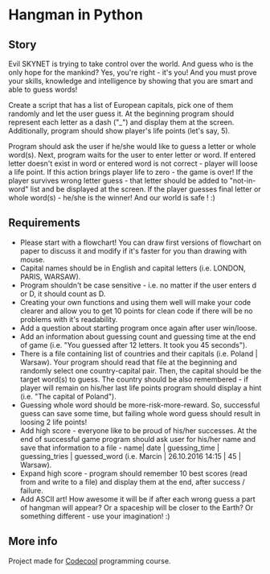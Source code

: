 # Hangman in Python

## Story

Evil SKYNET is trying to take control over the world. And guess who is the only hope for the mankind? 
Yes, you're right - it's you! And you must prove your skills, knowledge and intelligence by showing that 
you are smart and able to guess words!

Create a script that has a list of European capitals, pick one of them randomly and let the user guess it. 
At the beginning program should represent each letter as a dash ("_") and display them at the screen. Additionally, 
program should show player's life points (let's say, 5).

Program should ask the user if he/she would like to guess a letter or whole word(s). Next, program waits for the user 
to enter letter or word. If entered letter doesn't exist in word or entered word is not correct - player will loose 
a life point. If this action brings player life to zero - the game is over!
If the player survives wrong letter guess - that letter should be added to "not-in-word" list and be displayed at the screen.
If the player guesses final letter or whole word(s) - he/she is the winner! And our world is safe ! :) 

## Requirements

- Please start with a flowchart! You can draw first versions of flowchart on paper to discuss it and modify 
if it's faster for you than drawing with mouse.
- Capital names should be in English and capital letters (i.e. LONDON, PARIS, WARSAW).
- Program shouldn't be case sensitive - i.e. no matter if the user enters d or D, it should count as D.
- Creating your own functions and using them well will make your code clearer and allow you to get 10 points for 
clean code if there will be no problems with it's readability.
- Add a question about starting program once again after user win/loose. 
- Add an information about guessing count and guessing time at the end of game (i.e. "You guessed after 12 letters. 
It took you 45 seconds").
- There is a file containing list of countries and their capitals (i.e. Poland | Warsaw). 
Your program should read that file at the beginning and randomly select one country-capital pair.
Then, the capital should be the target word(s) to guess. The country should be also remembered -
if player will remain on his/her last life points program should display a hint (i.e. "The capital of Poland").
- Guessing whole word should be more-risk-more-reward. So, successful guess can save some time, but failing 
whole word guess should result in loosing 2 life points!
- Add high score - everyone like to be proud of his/her successes. At the end of successful game program
should ask user for his/her name and save that information to a file - name| date | guessing_time | guessing_tries 
| guessed_word (i.e. Marcin | 26.10.2016 14:15 | 45 | Warsaw).
- Expand high score - program should remember 10 best scores (read from and write to a file) and display them at 
the end, after success / failure.
- Add ASCII art! How awesome it will be if after each wrong guess a part of hangman will appear? Or a spaceship
will be closer to the Earth? Or something different - use your imagination! :)

## More info

Project made for [Codecool](https://codecool.com/) programming course.
